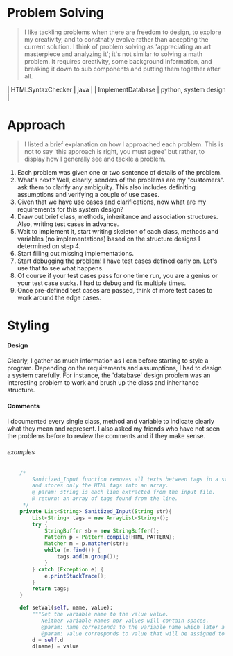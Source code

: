 # Problem Solving
> I like tackling problems when there are freedom to design, to explore my creativity, and to constnatly evolve rather than accepting the current solution. I think of problem solving as 'appreciating an art masterpiece and analyzing it'; it's not similar to solving a math problem. It requires creativity, some background information, and breaking it down to sub components and putting them together after all.

| HTMLSyntaxChecker   | java  |
| ImplementDatabase   | python, system design      |

# Approach
> I listed a brief explanation on how I approached each problem. This is not to say 'this approach is right, you must agree' but rather, to display how I generally see and tackle a problem.

1. Each problem was given one or two sentence of details of the problem.
2. What's next? Well, clearly, senders of the problems are my "customers". ask them to clarify any ambiguity. This also includes definiting assumptions and verifying a couple of use cases.
3. Given that we have use cases and clarifications, now what are my requirements for this system design?
4. Draw out brief class, methods, inheritance and association structures. Also, writing test cases in advance.
5. Wait to implement it, start writing skeleton of each class, methods and variables (no implementations) based on the structure designs I determined on step 4.
6. Start filling out missing implementations. 
7. Start debugging the problem! I have test cases defined early on. Let's use that to see what happens.
8. Of course if your test cases pass for one time run, you are a genius or your test case sucks. I had to debug and fix multiple times.
9. Once pre-defined test cases are passed, think of more test cases to work around the edge cases.

# Styling
#### Design
Clearly, I gather as much information as I can before starting to style a program. Depending on the requirements and assumptions, I had to design a system carefully. For instance, the 'database' design problem was an interesting problem to work and brush up the class and inheritance structure.

#### Comments
I documented every single class, method and variable to indicate clearly what they mean and represent. I also asked my friends who have not seen the problems before to review the comments and if they make sense.

###### examples
```java
	/*
	 	Sanitized_Input function removes all texts between tags in a string,
	 	and stores only the HTML tags into an array. 
	 	@ param: string is each line extracted from the input file.
	 	@ return: an array of tags found from the line.
	 */
	private List<String> Sanitized_Input(String str){
		List<String> tags = new ArrayList<String>();
		try {
			StringBuffer sb = new StringBuffer();
			Pattern p = Pattern.compile(HTML_PATTERN);
			Matcher m = p.matcher(str);	
			while (m.find()) {
				tags.add(m.group());
			}
		} catch (Exception e) {
			e.printStackTrace();
		}
		return tags;
	}
```
```python
	def setVal(self, name, value):
		"""Set the variable name to the value value. 
		   Neither variable names nor values will contain spaces.
		   @param: name corresponds to the variable name which later a value is assigned to.
		   @param: value corresponds to value that will be assigned to the name."""
		d = self.d
		d[name] = value
```

